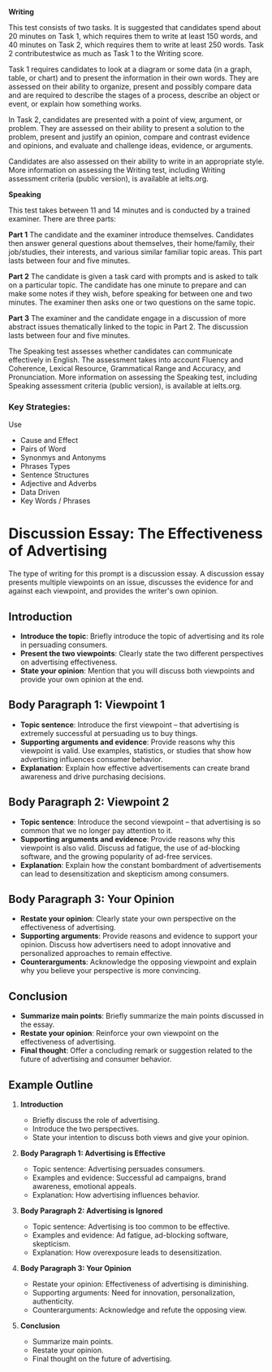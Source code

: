 **Writing**

This test consists of two tasks. It is suggested that candidates spend about 20 minutes on Task 1, which requires them to write at least 150 words, and 40 minutes on Task 2, which requires them to write at least 250 words. Task 2 contributestwice as much as Task 1 to the Writing score.

Task 1 requires candidates to look at a diagram or some data (in a graph, table, or chart) and to present the information in their own words. They are assessed on their ability to organize, present and possibly compare data and are required to describe the stages of a process, describe an object or event, or explain how something works.

In Task 2, candidates are presented with a point of view, argument, or problem. They are assessed on their ability to present a solution to the problem, present and justify an opinion, compare and contrast evidence and opinions, and evaluate and challenge ideas, evidence, or arguments. 

Candidates are also assessed on their ability to write in an appropriate style. More information on assessing the Writing test, including Writing assessment criteria (public version), is available at ielts.org.

**Speaking**

This test takes between 11 and 14 minutes and is conducted by a trained examiner. There are three parts:

**Part 1**
The candidate and the examiner introduce themselves. Candidates then answer general questions about themselves, their home/family, their job/studies, their interests, and various similar familiar topic areas. This part lasts between four and five minutes.

**Part 2**
The candidate is given a task card with prompts and is asked to talk on a particular topic. The candidate has one minute to prepare and can make some notes if they wish, before speaking for between one and two minutes. The examiner then asks one or two questions on the same topic.

**Part 3**
The examiner and the candidate engage in a discussion of more abstract issues thematically linked to the topic in Part 2. The discussion lasts between four and five minutes.

The Speaking test assesses whether candidates can communicate effectively in English. The assessment takes into account Fluency and Coherence, Lexical Resource, Grammatical Range and Accuracy, and Pronunciation. More information on assessing the Speaking test, including Speaking assessment criteria (public version), is available at ielts.org.


### Key Strategies:
Use
* Cause and Effect
* Pairs of Word
* Synonmys and Antonyms
* Phrases Types
* Sentence Structures
* Adjective and Adverbs
* Data Driven
* Key Words / Phrases

# Discussion Essay: The Effectiveness of Advertising
The type of writing for this prompt is a discussion essay. A discussion essay presents multiple viewpoints on an issue, discusses the evidence for and against each viewpoint, and provides the writer's own opinion.

## Introduction
- **Introduce the topic**: Briefly introduce the topic of advertising and its role in persuading consumers.
- **Present the two viewpoints**: Clearly state the two different perspectives on advertising effectiveness.
- **State your opinion**: Mention that you will discuss both viewpoints and provide your own opinion at the end.

## Body Paragraph 1: Viewpoint 1
- **Topic sentence**: Introduce the first viewpoint – that advertising is extremely successful at persuading us to buy things.
- **Supporting arguments and evidence**: Provide reasons why this viewpoint is valid. Use examples, statistics, or studies that show how advertising influences consumer behavior.
- **Explanation**: Explain how effective advertisements can create brand awareness and drive purchasing decisions.

## Body Paragraph 2: Viewpoint 2
- **Topic sentence**: Introduce the second viewpoint – that advertising is so common that we no longer pay attention to it.
- **Supporting arguments and evidence**: Provide reasons why this viewpoint is also valid. Discuss ad fatigue, the use of ad-blocking software, and the growing popularity of ad-free services.
- **Explanation**: Explain how the constant bombardment of advertisements can lead to desensitization and skepticism among consumers.

## Body Paragraph 3: Your Opinion
- **Restate your opinion**: Clearly state your own perspective on the effectiveness of advertising.
- **Supporting arguments**: Provide reasons and evidence to support your opinion. Discuss how advertisers need to adopt innovative and personalized approaches to remain effective.
- **Counterarguments**: Acknowledge the opposing viewpoint and explain why you believe your perspective is more convincing.

## Conclusion
- **Summarize main points**: Briefly summarize the main points discussed in the essay.
- **Restate your opinion**: Reinforce your own viewpoint on the effectiveness of advertising.
- **Final thought**: Offer a concluding remark or suggestion related to the future of advertising and consumer behavior.

## Example Outline
1. **Introduction**
   - Briefly discuss the role of advertising.
   - Introduce the two perspectives.
   - State your intention to discuss both views and give your opinion.

2. **Body Paragraph 1: Advertising is Effective**
   - Topic sentence: Advertising persuades consumers.
   - Examples and evidence: Successful ad campaigns, brand awareness, emotional appeals.
   - Explanation: How advertising influences behavior.

3. **Body Paragraph 2: Advertising is Ignored**
   - Topic sentence: Advertising is too common to be effective.
   - Examples and evidence: Ad fatigue, ad-blocking software, skepticism.
   - Explanation: How overexposure leads to desensitization.

4. **Body Paragraph 3: Your Opinion**
   - Restate your opinion: Effectiveness of advertising is diminishing.
   - Supporting arguments: Need for innovation, personalization, authenticity.
   - Counterarguments: Acknowledge and refute the opposing view.

5. **Conclusion**
   - Summarize main points.
   - Restate your opinion.
   - Final thought on the future of advertising.
